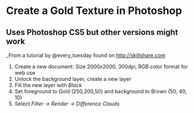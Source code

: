 # Create a Gold Texture in Photoshop
## Uses Photoshop CS5 but other versions might work

_From a tutorial by @every_tuesday found on http://skillshare.com

1. Create a new document: Size 2000x2000, 300dpi, RGB color format for web use
2. Unlock the background layer, create a new layer
3. Fill the new layer with *Black*
4. Set foreground to Gold (250,200,50) and background to Brown (50, 40, 10)
5. Select *Filter -> Render -> Difference Clouds*
